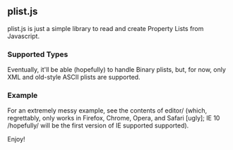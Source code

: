 ## plist.js ##

plist.js is just a simple library to read and create Property Lists from Javascript.

### Supported Types ###

Eventually, it'll be able (hopefully) to handle Binary plists, but, for now, only XML and old-style ASCII plists are supported.

### Example ###

For an extremely messy example, see the contents of editor/ (which, regrettably, only works in Firefox, Chrome, Opera, and Safari [ugly]; IE 10 /hopefully/ will be the first version of IE supported supported).

Enjoy!